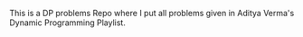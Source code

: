 This is a DP problems Repo where I put all problems given in Aditya Verma's Dynamic Programming Playlist.
